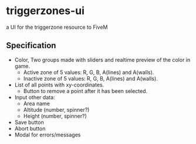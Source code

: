 # triggerzones-ui
a UI for the triggerzone resource to FiveM

## Specification

 -  Color, Two groups made with sliders and realtime preview of the color in game.
    -  Active zone of 5 values: R, G, B, A(lines) and A(walls). 
    -  Inactive zone of 5 values: R, G, B, A(lines) and A(walls). 
 -  List of all points with xy-coordinates. 
    -  Button to remove a point after it has been selected. 
-  Input other data: 
    -  Area name  
    -  Altitude (number, spinner?) 
    -  Height (number, spinner?) 
-  Save button 
-  Abort button
-  Modal for errors/messages 
